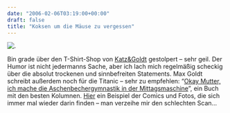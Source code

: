 ```yaml
---
date: "2006-02-06T03:19:00+00:00"
draft: false
title: "Koksen um die Mäuse zu vergessen"
---
```

![.](http://chillu.com/assets/ru_blume_fliege.jpg ".")

Bin grade über den T-Shirt-Shop von
[Katz&Goldt](http://www.katzundgoldt.de) gestolpert – sehr geil.
Der Humor ist nicht jedermanns Sache, aber ich lach mich regelmäßig
scheckig über die absolut trockenen und sinnbefreiten Statements.
Max Goldt schreibt außerdem noch für die Titanic – sehr zu
empfehlen:
“[Okay Mutter, ich mache die Aschenbechergymnastik in der Mittagsmaschine](http://www.perlentaucher.de/buch/39.html)”,
ein Buch mit den besten Kolumnen.
[Hier](http://chillu.com/assets/blog_comic.jpg) ein Beispiel der
Comics und Fotos, die sich immer mal wieder darin finden – man
verzeihe mir den schlechten Scan…



